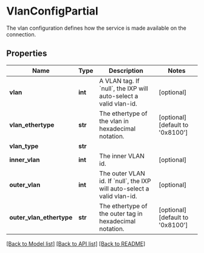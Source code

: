 # VlanConfigPartial

The vlan configuration defines how the service is made available on the connection.
## Properties
Name | Type | Description | Notes
------------ | ------------- | ------------- | -------------
**vlan** | **int** | A VLAN tag. If &#x60;null&#x60;, the IXP will auto-select a valid vlan-id.  | [optional] 
**vlan_ethertype** | **str** | The ethertype of the vlan in hexadecimal notation. | [optional] [default to '0x8100']
**vlan_type** | **str** |  | 
**inner_vlan** | **int** | The inner VLAN id.  | [optional] 
**outer_vlan** | **int** | The outer VLAN id. If &#x60;null&#x60;, the IXP will auto-select a valid vlan-id.  | [optional] 
**outer_vlan_ethertype** | **str** | The ethertype of the outer tag in hexadecimal notation. | [optional] [default to '0x8100']

[[Back to Model list]](../README.md#documentation-for-models) [[Back to API list]](../README.md#documentation-for-api-endpoints) [[Back to README]](../README.md)


